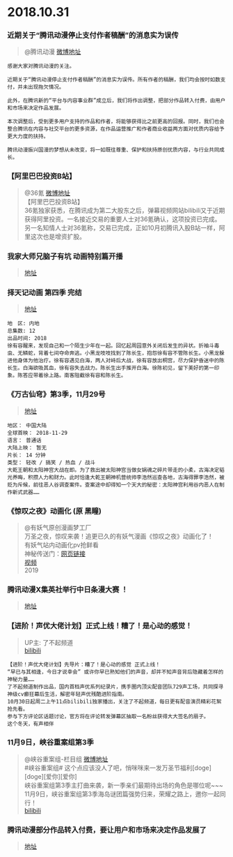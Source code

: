 # 2018.10.31

###  近期关于“腾讯动漫停止支付作者稿酬”的消息实为误传  
> @腾讯动漫  [微博地址](https://weibo.com/5203786516/H0xaPvP9S)  
```
感谢大家对腾讯动漫的关注。
 
近期关于“腾讯动漫停止支付作者稿酬”的消息实为误传。所有作者的稿酬，我们均会按时如数支付，并未出现拖欠情况。
 
此外，在腾讯新的“平台与内容事业群”成立后，我们将作出调整，把部分作品转入付费，由用户和市场来决定作品发展。
 
本次调整后，受到更多用户支持的作品和作者，将能够获得比之前更高的回报。同时，我们也会整合腾讯在内容与社交平台的更多资源，在作品运营推广和作者商业收益两方面对优质内容给予更大力度的扶持。
 
腾讯动漫振兴国漫的梦想从未改变，将一如既往尊重、保护和扶持原创优质内容，与行业共同成长。
```

### 【阿里巴巴投资B站】
> @36氪  [微博地址](https://weibo.com/1750070171/H0xQerkU8)  
>【阿里巴巴投资B站】  
>36氪独家获悉，在腾讯成为第二大股东之后，弹幕视频网站bilibili又于近期获得阿里投资。一名接近交易的重要人士对36氪确认，这项投资已完成。另一名知情人士对36氪称，交易已完成，正如10月初腾讯入股B站一样，阿里这次也是增资扩股。   ​​​​ 
### 我家大师兄脑子有坑 动画特别篇开播
>[地址](https://www.bilibili.com/bangumi/play/ep253941)  


### 择天记动画 第四季 完结
>[地址](http://v.qq.com/detail/y/yxui695p6qx2ve9.html) 

``` 
地　区: 内地
总集数: 12
出品时间: 2018 
徐有容醒来，发现自己和一个陌生少年在一起。回忆起周园意外关闭后发生的异状。折袖斗毒虫、无鳞蛇，背着七间夺命奔逃。小黑龙吱吱找到了陈长生，抱怨徐有容不管陈长生。小黑龙躲进他身体为他治疗。徐有容遇见白海，两人对峙后大战，徐有容放出桐宫，尽力保护昏迷中的陈长生。白海欲吸其血，徐有容失去战力。陈长生出手推开白海。徐陈初见，留下美好的第一印象。陈答应带着徐上路。南客阻截徐有容和陈长生。
```

### 《万古仙穹》第3季，11月29号 ​​​​ 
>[地址](http://www.iqiyi.com/lib/m_218940214.html)  
``` 
地区： 中国大陆 
全球首映： 2018-11-29 
语言： 普通话 
大陆上映： 暂无 
片长： 14 分钟 
类型： 轻改 / 搞笑 / 热血 / 战斗 
大乾王朝和太阳神宫大战在即。为了救出被太阳神宫当做女娲魂之碎片带走的小柔，古海决定韬光养晦，积攒人力和财力。此时恰逢大乾王朝神机营统帅李浩然巡查各地，古海得罪李浩然，被贬为斥候，前往恶人谷调查案件。查案途中却得知一个天大的秘密：太阳神宫利用谷内恶人在制作新式武器……
```

### 《惊叹之夜》动画化 (原 黑瞳)
> @有妖气原创漫画梦工厂  
>万圣之夜，惊叹来袭！追更已久的有妖气漫画《惊叹之夜》动画化了！  
>有妖气站内动画化pv抢鲜看  
>神秘传送门：[网页链接](http://www.u17.com/z/zt/2018_jtzy_m/index.html) ​​​​  
>[视频](https://v.youku.com/v_show/id_XMzg5NDkyMjgwMA==.html?spm=a1z3jc.11711052.0.0&isextonly=1)  
> 2019  


### 腾讯动漫X集英社举行中日条漫大赛 ！
>[地址](https://m.ac.qq.com/event/zrtm201810/index.html?_rs_=7149509992398126%23&from=groupmessage&isappinstalled=0)  


### 【进阶！声优大佬计划】正式上线！糟了！是心动的感觉！ 
>UP主: 了不起频道  
> [bilibili](https://www.bilibili.com/video/av34895725)   
```
【进阶！声优大佬计划】先导片：糟了！是心动的感觉 正式上线！ 
“早已与其相逢，今日才说幸会” 或许你早已熟知他们的声音，却并不知声音背后隐藏着怎样的神秘力量…… 
了不起频道制作出品，国内首档声优系列纪录片，携手圈内顶尖配音团队729声工场，共同探寻神级cv癫狂幕后生活，解密年轻声优残酷进阶指南。 
10月30日起周二上午11点bilibili独家播出，关注了不起频道，每日更有配音演员精彩花絮抢先看。
参与下方评论区话题讨论，官方将在评论转发弹幕区抽取一名粉丝获得大大签名的扇子。 
这个冬天，有声相伴
``` 

### 11月9日，峡谷重案组第3季
> @峡谷重案组-栏目组  [微博地址](https://weibo.com/6280864239/H0piQp4pB)  
>#峡谷重案组# 这个点应该没人了吧，悄咪咪来一发万圣节福利[doge][doge][爱你][爱你]  
>峡谷重案组第3季主打曲来袭，新一季亲们最期待出场的角色是哪位呢~~~  
>11月9日，峡谷重案组第3季海岛谜团篇强势归来，荣耀之路上，邀你一起同行！  
>[bilibili](https://www.bilibili.com/video/av34961121)   


### 腾讯动漫部分作品转入付费，要让用户和市场来决定作品发展了 
>[地址](https://mp.weixin.qq.com/s?__biz=MzA3NjM4MDM2Mg==&mid=2651732916&idx=1&sn=3ce0340abf2d7e5214440126cb93b313&chksm=8498ba11b3ef3307d06e13e273050c9d0a8a7c2422d0ce73d1345b35736cca1636c3c005152d&mpshare=1&scene=23&srcid=#rd)  
